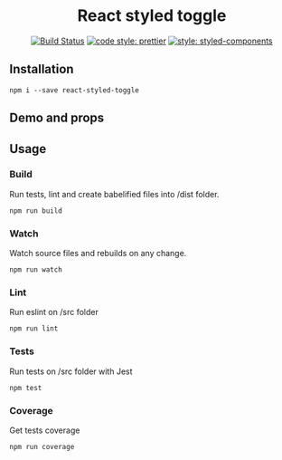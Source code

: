 <h1 align="center">
	React styled toggle
</h1>
<p align="center">
    <a href='https://semaphoreci.com/guillaumemorin/react-styled-toggle'> <img src='https://semaphoreci.com/api/v1/guillaumemorin/react-styled-toggle/branches/master/badge.svg' alt='Build Status'></a>
    <a href='https://github.com/prettier/prettier'> <img src='https://img.shields.io/badge/code_style-prettier-ff69b4.svg?style=flat-square' alt='code style: prettier'></a>
    <a href='https://github.com/styled-components/styled-components'> <img src='https://img.shields.io/badge/style-%F0%9F%92%85%20styled--components-orange.svg?colorB=daa357&colorA=db748e' alt='style: styled-components'></a>
</p>

## Installation

```
npm i --save react-styled-toggle
```

## Demo and props

## Usage

### Build

Run tests, lint and create babelified files into /dist folder.

```
npm run build
```

### Watch

Watch source files and rebuilds on any change.

```
npm run watch
```

### Lint

Run eslint on /src folder

```
npm run lint
```

### Tests

Run tests on /src folder with Jest

```
npm test
```

### Coverage

Get tests coverage

```
npm run coverage
```

